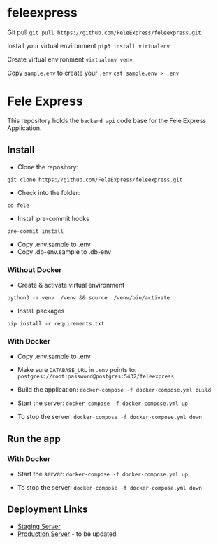 # feleexpress

Git pull
`git pull https://github.com/FeleExpress/feleexpress.git`

Install your virtual environment
`pip3 install virtualenv`

Create virtual environment
`virtualenv venv`

Copy `sample.env` to create your `.env`
`cat sample.env > .env`


# Fele Express

This repository holds the `backend api` code base for the Fele Express Application.

## Install
- Clone the repository:
```
git clone https://github.com/FeleExpress/feleexpress.git
```

- Check into the folder:
```
cd fele
```

- Install pre-commit hooks
```
pre-commit install
```

- Copy .env.sample to .env
- Copy .db-env.sample to .db-env

### Without Docker
- Create & activate virtual environment
```
python3 -m venv ./venv && source ./venv/bin/activate
```

- Install packages
```
pip install -r requirements.txt
```

### With Docker
- Copy .env.sample to .env

- Make sure `DATABASE_URL` in `.env` points to:
```postgres://root:password@postgres:5432/feleexpress```

- Build the application:
```docker-compose -f docker-compose.yml build```

- Start the server:
```docker-compose -f docker-compose.yml up```

- To stop the server:
```docker-compose -f docker-compose.yml down```

## Run the app
### With Docker
- Start the server:
```docker-compose -f docker-compose.yml up```

- To stop the server:
```docker-compose -f docker-compose.yml down```

## Deployment Links
- [Staging Server](https://api-staging.feleexpress.com/)
- [Production Server](https://api.feleexpress.com/) - to be updated
